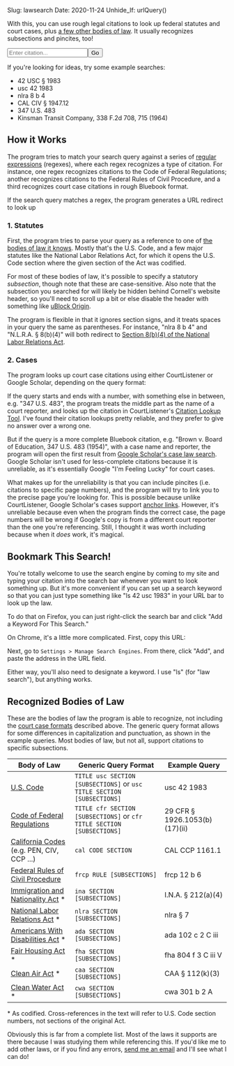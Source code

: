 Slug: lawsearch
Date: 2020-11-24
Unhide_If: urlQuery()

With this, you can use rough legal citations to look up federal statutes and court cases, plus [a few other bodies of law](#recognized-bodies-of-law). It usually recognizes subsections and pincites, too!

<form class="main-search" onsubmit="return searchBar()">
    <input type="search" placeholder="Enter citation..." name="q" id="q"><input type="submit" value="Go">
    <br>
    <label for="q" id="explainer"></label>
</form>
<script>
const schemas = [
// first, check it against federal bodies of law
{ // U.S. Code
"regexes": [/(?<title>\d+) U\.?S\.?(?:C\.?| Code) §? ?(?<section>[\w\.]+)(?:(?: |\()(?<hash>.+))?/i, /U\.?S\.?C\.? (?<title>\d+) §? ?(?<section>\d+[a-z]?)(?:(?: |\()(?<hash>.+))?/i],
"URLParts": {
  "baseURL": "https://www.law.cornell.edu/uscode/text/[title]/[section]",
  "hashSeparator": "_"
  }
},
{ // Code of Federal Regulations
"regexes": [/(?<title>\d+) C\.?F\.?R\.? §? ?(?<section>[\w\.]+)(?:(?: |\()(?<hash>.+))?/i, /C\.?F\.?R\.? (?<title>\d+) §? ?(?<section>\d+[a-z]?)(?:(?: |\()(?<hash>.+))?/i],
"URLParts": {
  "baseURL": "https://www.law.cornell.edu/cfr/text/[title]/[section]",
  "hashSeparator": "_"
  }
},
{ // Federal Rules of Civil Procedure
"regexes": [/F\.?R\.?C\.?P\.? ?(?<rule>\d+[a-z]?)(?:(?: |\()(?<hash>.+))?/i],
"URLParts": {
  "baseURL": "https://www.law.cornell.edu/rules/frcp/rule_[rule]",
  "hashPrefix": "rule_[rule]_",
  "hashSeparator": "_"
  }
},
// next, check aganst known pre-codification statutes
{ // Immigration and Nationality Act
"regexes": [/I\.?N\.?A\.? §? ?(?<section>\d+[a-z]?)(?:(?: |\()(?<hash>.+))?/i],
"URLParts": {
  "baseURL": "https://www.law.cornell.edu/uscode/text/8/[section]",
  "hashSeparator": "_"},
"remapKeys": {"section": {"101":"1101", "102":"1102", "103":"1103", "104":"1104", "105":"1105", "106":"1105a", "201":"1151", "202":"1152", "203":"1153", "204":"1154", "205":"1155", "206":"1156", "207":"1157", "208":"1158", "209":"1159", "210":"1160", "210a":"1161", "211":"1181", "212":"1182", "213":"1183", "213a":"1183a", "214":"1184", "215":"1185", "216":"1186a", "216a":"1186b", "217":"1187", "218":"1188", "219":"1189", "221":"1201", "222":"1202", "223":"1203", "224":"1204", "231":"1221", "232":"1222", "233":"1223", "234":"1224", "235":"1225", "235a":"1225a", "236":"1226", "236a":"1226a", "237":"1227", "238":"1228", "239":"1229", "240":"1229a", "240a":"1229b", "240b":"1229c", "240c":"1230", "241":"1231", "242":"1252", "242a":"1252a", "242b":"1252b", "243":"1253", "244":"1254a", "245":"1255", "245a":"1255a", "246":"1256", "247":"1257", "248":"1258", "249":"1259", "250":"1260", "251":"1281", "252":"1282", "253":"1283", "254":"1284", "255":"1285", "256":"1286", "257":"1287", "258":"1288", "261":"1301", "262":"1302", "263":"1303", "264":"1304", "265":"1305", "266":"1306", "271":"1321", "272":"1322", "273":"1323", "274":"1324", "274a":"1324a", "274b":"1324b", "274c":"1324c", "274d":"1324d", "275":"1325", "276":"1326", "277":"1327", "278":"1328", "279":"1329", "280":"1330", "281":"1351", "282":"1352", "283":"1353", "284":"1354", "285":"1355", "286":"1356", "287":"1357", "288":"1358", "289":"1359", "290":"1360", "291":"1361", "292":"1362", "293":"1363", "294":"1363a", "295":"1363b", "301":"1401", "302":"1402", "303":"1403", "304":"1404", "305":"1405", "306":"1406", "307":"1407", "308":"1408", "309":"1409", "310":"1421", "311":"1422", "312":"1423", "313":"1424", "314":"1425", "315":"1426", "316":"1427", "317":"1428", "318":"1429", "319":"1430", "320":"1431", "321":"1432", "322":"1433", "323":"1434", "324":"1435", "325":"1436", "326":"1437", "327":"1438", "328":"1439", "329":"1440", "329a":"1440-1", "330":"1441", "331":"1442", "332":"1443", "333":"1444", "334":"1445", "335":"1446", "336":"1447", "337":"1448", "338":"1449", "339":"1450", "340":"1451", "341":"1452", "342":"1453", "343":"1454", "344":"1455", "345":"1456", "346":"1457", "347":"1458", "348":"1459", "349":"1481", "350":"1482", "351":"1483", "352":"1484", "353":"1485", "354":"1486", "355":"1487", "356":"1488", "357":"1489", "358":"1501", "359":"1502", "360":"1503", "361":"1504", "404":"1101", "405":"1101", "406":"1101", "407":"1101", "411":"1521", "412":"1522", "413":"1523", "414":"1524", "501":"1531", "502":"1532", "503":"1533", "504":"1534", "505":"1535", "506":"1536", "507":"1537"}}
},
{ // Clean Air Act
"regexes": [/C\.?A\.?A\.? §? ?(?<section>\d+[a-z]?)(?:(?: |\()(?<hash>.+))?/i],
"URLParts": {
  "baseURL": "https://www.law.cornell.edu/uscode/text/42/[section]",
  "hashSeparator": "_"},
"remapKeys": {"section": {"101":"7401", "102":"7402", "103":"7403", "104":"7404", "105":"7405", "106":"7406", "107":"7407", "108":"7408", "109":"7409", "110":"7410", "111":"7411", "112":"7412", "113":"7413", "114":"7414", "115":"7415", "116":"7416", "117":"7417", "118":"7418", "119":"7419", "120":"7420", "121":"7421", "122":"7422", "123":"7423", "124":"7424", "125":"7425", "126":"7426", "127":"7427", "128":"7428", "129":"7429", "130":"7430", "131":"7431", "160":"7470", "161":"7471", "162":"7472", "163":"7473", "164":"7474", "165":"7475", "166":"7476", "167":"7477", "168":"7478", "169":"7479", "169a":"7491", "169A":"7491", "169b":"7492", "169B":"7492", "171":"7501", "172":"7502", "173":"7503", "174":"7504", "175":"7505", "175a":"7505a", "176":"7506", "176a":"7506a", "177":"7507", "178":"7508", "179":"7509", "179b":"7509a", "181":"7511", "182":"7511a", "183":"7511b", "184":"7511c", "185":"7511d", "185a":"7511e", "185b":"7511f", "186":"7512", "187":"7512a", "188":"7513", "189":"7513a", "190":"7513b", "191":"7514", "192":"7514a", "193":"7515", "202":"7521", "203":"7522", "204":"7523", "205":"7524", "206":"7525", "207":"7541", "208":"7542", "209":"7543", "210":"7544", "211":"7545", "213":"7547", "214":"7548", "215":"7549", "216":"7550", "217":"7552", "218":"7553", "219":"7554", "231":"7571", "232":"7572", "233":"7573", "234":"7574", "241":"7581", "242":"7582", "243":"7583", "244":"7584", "245":"7585", "246":"7586", "247":"7587", "248":"7588", "249":"7589", "250":"7590", "301":"7601", "302":"7602", "303":"7603", "304":"7604", "305":"7605", "306":"7606", "307":"7607", "308":"7608", "309":"7609", "310":"7610", "311":"7611", "312":"7612", "313":"7613", "314":"7614", "315":"7615", "316":"7616", "317":"7617", "318":"7618", "319":"7619", "320":"7620", "321":"7621", "322":"7622", "323":"7624", "324":"7625", "325":"7625-1", "326":"7625a", "327":"7626", "328":"7627", "201":"7641", "401":"7651", "402":"7651a", "403":"7651b", "404":"7651c", "405":"7651d", "406":"7651e", "407":"7651f", "408":"7651g", "409":"7651h", "410":"7651i", "411":"7651j", "412":"7651k", "413":"7651l", "414":"7651m", "415":"7651n", "416":"7651o", "501":"7661", "502":"7661a", "503":"7661b", "504":"7661c", "505":"7661d", "506":"7661e", "507":"7661f", "601":"7671", "602":"7671a", "603":"7671b", "604":"7671c", "605":"7671d", "606":"7671e", "607":"7671f", "608":"7671g", "609":"7671h", "610":"7671i", "611":"7671j", "612":"7671k", "613":"7671l", "614":"7671m", "615":"7671n", "616":"7671o", "617":"7671p", "618":"7671q"}}
},
{ // Clean Water Act
"regexes": [/C\.?W\.?A\.? §? ?(?<section>\d+[a-z]?)(?:(?: |\()(?<hash>.+))?/i],
"URLParts": {
  "baseURL": "https://www.law.cornell.edu/uscode/text/33/[section]",
  "hashSeparator": "_"},
"remapKeys": {"section": {"101":"1251", "112":"1262", "115":"1265", "301":"1311", "302":"1312", "303":"1313", "304":"1314", "305":"1315", "306":"1316", "307":"1317", "308":"1318", "309":"1319", "310":"1320", "316":"1326", "319":"1329", "401":"1341", "402":"1342", "403":"1343", "404":"1344", "405":"1345", "406":"1346", "501":"1361", "502":"1362", "505":"1365", "509":"1369", "510":"1370", "511":"1371", "517":"1376", "518":"1377"}}
},
{ // National Labor Relations Act
"regexes": [/N\.?L\.?R\.?A\.? §? ?(?<section>\d+[a-z]?)(?:(?: |\()(?<hash>.+))?/i],
"URLParts": {
  "baseURL": "https://www.law.cornell.edu/uscode/text/29/[section]",
  "hashSeparator": "_"},
"remapKeys": {"section": {"1":"151", "2":"152", "3":"153", "4":"154", "5":"155", "6":"156", "7":"157", "8":"158", "9":"159", "10":"160", "11":"161", "12":"162", "13":"163", "14":"164", "15":"165", "16":"166", "17":"167", "18":"168", "19":"169"}}
},
{ // Americans With Disabilities Act
"regexes": [/A\.?D\.?A\.? §? ?(?<section>\d+[a-z]?)(?:(?: |\()(?<hash>.+))?/i],
"URLParts": {
  "baseURL": "https://www.law.cornell.edu/uscode/text/42/[section]",
  "hashSeparator": "_"},
"remapKeys": {"section": {"2":"12101", "3":"12102", "101":"12111", "102":"12112", "103":"12113", "104":"12114", "105":"12115", "106":"12116", "107":"12117", "201":"12131", "202":"12132", "203":"12133", "204":"12134", "221":"12141", "222":"12142", "223":"12143", "224":"12144", "225":"12145", "226":"12146", "227":"12147", "228":"12148", "229":"12149", "230":"12150", "241":"12161", "242":"12162", "243":"12163", "244":"12164", "245":"12165", "301":"12181", "302":"12182", "303":"12183", "304":"12184", "305":"12185", "306":"12186", "307":"12187", "308":"12188", "309":"12189", "501":"12201", "502":"12202", "503":"12203", "504":"12204", "505":"12205", "506":"12206", "507":"12207", "508":"12208", "509":"12209", "510":"12210", "511":"12211", "513":"12212", "514":"12213"}}
},
{ // Fair Housing Act
"regexes": [/F\.?H\.?A\.? §? ?(?<section>\d+[a-z]?)(?:(?: |\()(?<hash>.+))?/i],
"URLParts": {
  "baseURL": "https://www.law.cornell.edu/uscode/text/42/[section]",
  "hashSeparator": "_"},
"remapKeys": {"section": {'801':'3601', '802':'3602', '803':'3603', '804':'3604', '805':'3605', '806':'3606', '807':'3607', '808':'3608', '808a':'3608a', '809':'3609', '810':'3610', '811':'3611', '812':'3612', '813':'3613', '814':'3614', '814a':'3614-1', '815':'3614a', '816':'3615', '817':'3616', '817a':'3616a', '818':'3617', '819':'3618', '820':'3619', '901':'3631'}}
},
{ // use Google Scholar if it looks like a full bluebook case citation
"regexes": [/(?<name>.+), (?<cite>\d+ .+? \d+)(?:, (?<hash>\d+))?(?<remainder>.*?$)/i],
"URLParts": {
  "baseURL": "https://scholar.google.com/scholar?as_sdt=2006&btnI=I&q=[name], [cite][remainder]",
  "hashPrefix": "p"}
},
{ // use CourtListener if it's a bare citation
"regexes": [/^(?<volume>\d+) (?<reporter>.+) (?<page>\d+)$/i],
"URLParts": { "baseURL": "https://www.courtlistener.com/c/[reporter]/[volume]/[page]" }
},
// check against known state statutes
{ // California
"regexes": [/^Cal\.? (?<code>[a-z]+) §? ?(?<section>[\w\.]+)/i],
"URLParts": { "baseURL": "https://leginfo.legislature.ca.gov/faces/codes_displaySection.xhtml?lawCode=[code]&sectionNum=[section]" },
"forceUpperCase": ["code"]
}
]
function lookup(query) {
  for (var i = 0; i < schemas.length; i++) {
    var schema = schemas[i];
    for (var j = 0; j < schema.regexes.length; j++) {
      var match = query.match(schema.regexes[j]);
      if (match) { break; }
    }
    if (match) {
      var keys = match.groups;
      break;
    }
  }
  if (!match) {
    document.getElementById("explainer").innerHTML = "<strong>Sorry, I couldn't recognize that citation. Is it on the list of recognized bodies of law?</strong>";
    return false;
  }
  for (var k in schema.forceUpperCase) {
    keys[schema.forceUpperCase[k]] = keys[schema.forceUpperCase[k]].toUpperCase();
  }
  for (var k in schema.forceLowerCase) {
    keys[schema.forceLowerCase[k]] = keys[schema.forceLowerCase[k]].toLowerCase();
  }
  for (var k in schema.remapKeys) {
    let remaps = schema.remapKeys[k];
    let newKey = remaps[keys[k]];
    if (!newKey) { newKey = remaps[keys[k].toUpperCase()]; }
    if (!newKey) { newKey = remaps[keys[k].toLowerCase()]; }
    keys[k] = newKey;
  }
  for (var k in keys) {
    for (var part in schema.URLParts) {
      schema.URLParts[part] = schema.URLParts[part].replace("[" + k + "]", keys[k]);
    }
  }
  let url = schema.URLParts.baseURL;
  if (keys.hash) {
    url += "#";
    if (schema.URLParts.hashPrefix) { url += schema.URLParts.hashPrefix; }
    if (schema.URLParts.hashSeparator) {
      keys.hash = keys.hash.replace(/^\W+|\W+$/, '');
      keys.hash = keys.hash.split(/\W+/).join(schema.URLParts.hashSeparator);
    }
    url += keys.hash;
  }
  window.location.href = url;
  return true;
}
function urlQuery() {
  if (!location.search) { return true; }
  let query = decodeURIComponent(location.search).trim().replace(/^\?(?:q=)?|\.$|,$|;$/g, '');
  document.getElementById("q").value = query.replace(/\+/g, ' ');
  return !lookup(query);
}
function searchBar() {
  let query = document.getElementById("q").value;
  if (!query) { return false; }
  return !lookup(query);
}
</script>

If you're looking for ideas, try some example searches:

- 42 USC § 1983
- usc 42 1983
- nlra 8 b 4
- CAL CIV § 1947.12
- 347 U.S. 483
- Kinsman Transit Company, 338 F.2d 708, 715 (1964)

## How it Works

The program tries to match your search query against a series of [regular expressions](https://en.wikipedia.org/wiki/Regular_expression) (regexes), where each regex recognizes a type of citation. For instance, one regex recognizes citations to the Code of Federal Regulations; another recognizes citations to the Federal Rules of Civil Procedure, and a third recognizes court case citations in rough Bluebook format. 

If the search query matches a regex, the program generates a URL redirect to look up 

### 1. Statutes

First, the program tries to parse your query as a reference to one of [the bodies of law it knows](#recognized-bodies-of-law). Mostly that's the U.S. Code, and a few major statutes like the National Labor Relations Act, for which it opens the U.S. Code section where the  given section of the Act was codified.

For most of these bodies of law, it's possible to specify a statutory *subsection*, though note that these are case-sensitive. Also note that the subsection you searched for will likely be hidden behind Cornell's website header, so you'll need to scroll up a bit or else disable the header with something like [uBlock Origin](https://ublockorigin.com/).

The program is flexible in that it ignores section signs, and it treats spaces in your query the same as parentheses. For instance, "nlra 8 b 4" and "N.L.R.A. § 8(b)(4)" will both redirect to [Section 8(b)(4) of the National Labor Relations Act](https://www.law.cornell.edu/uscode/text/29/158#b_4).

### 2. Cases

The program looks up court case citations using either CourtListener or Google Scholar, depending on the query format:

If the query starts and ends with a number, with something else in between, e.g. "347 U.S. 483", the program treats the middle part as the name of a court reporter, and looks up the citation in CourtListener's [Citation Lookup Tool](https://www.courtlistener.com/c/). I've found their citation lookups pretty reliable, and they prefer to give no answer over a wrong one.

But if the query is a more complete Bluebook citation, e.g. "Brown v. Board of Education, 347 U.S. 483 (1954)", with a case name and reporter, the program will open the first result from [Google Scholar's case law search](https://scholar.google.com/scholar?as_sdt=2006). Google Scholar isn't used for less-complete citations because it is unreliable, as it's essentially Google "I'm Feeling Lucky" for court cases.

What makes up for the unreliability is that you can include pincites (i.e. citations to specific page numbers), and the program will try to link you to the precise page you're looking for. This is possible because unlike CourtListener, Google Scholar's cases support [anchor links](http://www.echoecho.com/htmllinks08.htm). However, it's unreliable because even when the program finds the correct case, the page numbers will be wrong if Google's copy is from a different court reporter than the one you're referencing. Still, I thought it was worth including because when it *does* work, it's magical.

## Bookmark This Search!

You're totally welcome to use the search engine by coming to my site and typing your citation into the search bar whenever you want to look something up. But it's more convenient if you can set up a search keyword so that you can just type something like "ls 42 usc 1983" in your URL bar to look up the law.

To do that on Firefox, you can just right-click the search bar and click "Add a Keyword For This Search."

On Chrome, it's a little more complicated. First, copy this URL:

<code id="bookmarkURL"></code>

Next, go to `Settings > Manage Search Engines`. From there, click "Add", and paste the address in the URL field.

<script>
document.getElementById("bookmarkURL").innerHTML = window.location.href.replace(window.location.search, '').replace(window.location.hash, '') + "?%s";
</script>

Either way, you'll also need to designate a keyword. I use "ls" (for "law search"), but anything works.

<div hidden id="downloadOption"><strong>Alternatively</strong>, if you don't want to rely on my website, you can download your own copy of the search engine, and run it entirely locally. To do that, <a href="/lawsearch" download>download this page</a> and save it somewhere that you're unlikely to delete it. Then, close this tab, open your local copy, and follow these same directions. That way, it'll be yours forever, though you might miss out on updates.</div>
<script>
if (window.location.protocol != "file:") {
    document.getElementById("downloadOption").removeAttribute("hidden")
}
</script>

## Recognized Bodies of Law

These are the bodies of law the program is able to recognize, not including the [court case formats](#2-cases) described above. The generic query format allows for some differences in capitalization and punctuation, as shown in the example queries. Most bodies of law, but not all, support citations to specific subsections.

| Body of Law                                                  | Generic Query Format                                         | Example Query                 |
| ------------------------------------------------------------ | ------------------------------------------------------------ | ----------------------------- |
| [U.S. Code](https://www.law.cornell.edu/uscode/text)         | `TITLE usc SECTION [SUBSECTIONS]` or `usc TITLE SECTION [SUBSECTIONS]` | usc 42 1983                   |
| [Code of Federal Regulations](https://www.law.cornell.edu/cfr/text) | `TITLE cfr SECTION [SUBSECTIONS]` or `cfr TITLE SECTION [SUBSECTIONS]` | 29 CFR § 1926.1053(b)(17)(ii) |
| [California Codes](https://leginfo.legislature.ca.gov/faces/codes.xhtml) (e.g. PEN, CIV, CCP ...) | `cal CODE SECTION`                                           | CAL CCP 1161.1                |
| [Federal Rules of Civil Procedure](https://www.law.cornell.edu/rules/frcp) | `frcp RULE [SUBSECTIONS]`                                    | frcp 12 b 6                   |
| [Immigration and Nationality Act](https://www.law.cornell.edu/topn/immigration_and_nationality_act) * | `ina SECTION [SUBSECTIONS]`                                  | I.N.A. § 212(a)(4)            |
| [National Labor Relations Act](https://www.law.cornell.edu/topn/national_labor_relations_act) * | `nlra SECTION [SUBSECTIONS]`                                 | nlra § 7                      |
| [Americans With Disabilities Act](https://www.law.cornell.edu/topn/americans_with_disabilities_act_of_1990) * | `ada SECTION [SUBSECTIONS]`                                  | ada 102 c 2 C iii             |
| [Fair Housing Act](https://www.law.cornell.edu/topn/fair_housing_act) * | `fha SECTION [SUBSECTIONS]`                                  | fha 804 f 3 C iii V           |
| [Clean Air Act](https://www.law.cornell.edu/topn/clean_air_act) * | `caa SECTION [SUBSECTIONS]`                                  | CAA § 112(k)(3)               |
| [Clean Water Act](https://www.law.cornell.edu/topn/clean_water_act_of_1977) * | `cwa SECTION [SUBSECTIONS]`                                  | cwa 301 b 2 A                 |

\* As codified. Cross-references in the text will refer to U.S. Code section numbers, not sections of the original Act. 

Obviously this is far from a complete list. Most of the laws it supports are there because I was studying them while referencing this. If you'd like me to add other laws, or if you find any errors, [send me an email](mailto:simonraindrum@gmail.com) and I'll see what I can do!
